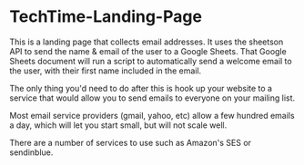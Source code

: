 # TechTime-Landing-Page

This is a landing page that collects email addresses.
It uses the sheetson API to send the name & email of the user to a Google Sheets.
That Google Sheets document will run a script to automatically send a welcome email to the user, with their first name included in the email.

The only thing you'd need to do after this is hook up your website to a service that would allow you to send emails to everyone on your mailing list.

Most email service providers (gmail, yahoo, etc) allow a few hundred emails a day, which will let you start small, but will not scale well.

There are a number of services to use such as Amazon's SES or sendinblue.
